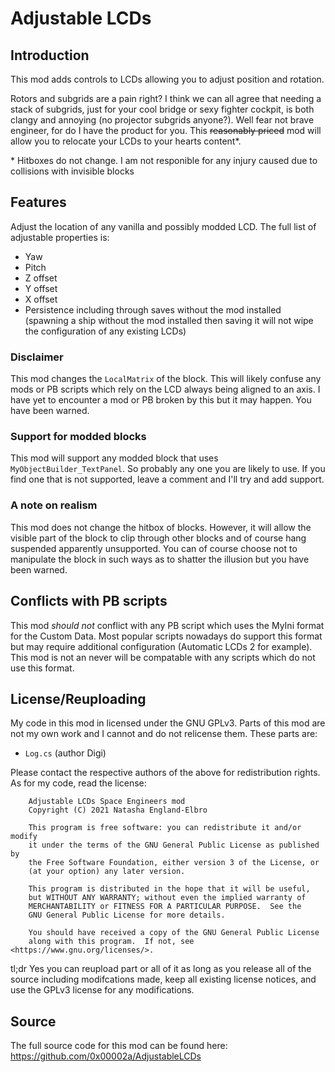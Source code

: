 # Adjustable LCDs

## Introduction

This mod adds controls to LCDs allowing you to adjust position and rotation.


Rotors and subgrids are a pain right? I think we can all agree that needing a stack of subgrids, just for your cool bridge or sexy fighter cockpit, is 
both clangy and annoying (no projector subgrids anyone?). Well fear not brave engineer, for do I have the product for you. This ~~reasonably priced~~ mod will 
allow you to relocate your LCDs to your hearts content\*. 

\* Hitboxes do not change. I am not responible for any injury caused due to collisions with invisible blocks


## Features 

Adjust the location of any vanilla and possibly modded LCD. The full list of adjustable
properties is:

- Yaw
- Pitch
- Z offset
- Y offset
- X offset
- Persistence including through saves without the mod installed (spawning a ship without the mod installed then saving it will not wipe the configuration of any existing LCDs)


### Disclaimer 

This mod changes the `LocalMatrix` of the block. This will likely confuse any mods or PB scripts which rely 
on the LCD always being aligned to an axis. I have yet to encounter a mod or PB broken by this but it may happen. 
You have been warned.

### Support for modded blocks

This mod will support any modded block that uses `MyObjectBuilder_TextPanel`. So probably any one you are 
likely to use. If you find one that is not supported, leave a comment and I'll try and add support.

### A note on realism

This mod does not change the hitbox of blocks. However, it will allow the visible part of the block to clip
through other blocks and of course hang suspended apparently unsupported. You can of course choose not to manipulate
the block in such ways as to shatter the illusion but you have been warned.

## Conflicts with PB scripts 

This mod _should not_ conflict with any PB script which uses the MyIni format for the Custom Data. Most popular 
scripts nowadays do support this format but may require additional configuration (Automatic LCDs 2 for example). 
This mod is not an never will be compatable with any scripts which do not use this format. 

## License/Reuploading 

My code in this mod in licensed under the GNU GPLv3. Parts of this mod are not my own work and I 
cannot and do not relicense them. These parts are:

- `Log.cs` (author Digi)

Please contact the respective authors of the above for redistribution rights. As for my code, read the license:

```
    Adjustable LCDs Space Engineers mod
    Copyright (C) 2021 Natasha England-Elbro

    This program is free software: you can redistribute it and/or modify
    it under the terms of the GNU General Public License as published by
    the Free Software Foundation, either version 3 of the License, or
    (at your option) any later version.

    This program is distributed in the hope that it will be useful,
    but WITHOUT ANY WARRANTY; without even the implied warranty of
    MERCHANTABILITY or FITNESS FOR A PARTICULAR PURPOSE.  See the
    GNU General Public License for more details.

    You should have received a copy of the GNU General Public License
    along with this program.  If not, see <https://www.gnu.org/licenses/>.
```
tl;dr Yes you can reupload part or all of it as long as you release all of the source 
including modifcations made, keep all existing license notices, and 
use the GPLv3 license for any modifications.


## Source

The full source code for this mod can be found here: https://github.com/0x00002a/AdjustableLCDs
